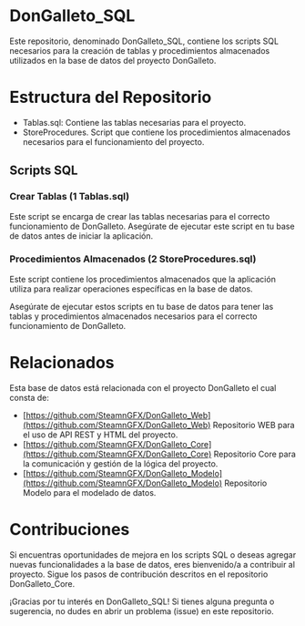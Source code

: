 # DonGalleto_SQL
Este repositorio, denominado DonGalleto_SQL, contiene los scripts SQL necesarios para la creación de tablas y procedimientos almacenados utilizados en la base de datos del proyecto DonGalleto.

# Estructura del Repositorio
- Tablas.sql: Contiene las tablas necesarias para el proyecto.
- StoreProcedures. Script que contiene los procedimientos almacenados necesarios para el funcionamiento del proyecto.

## Scripts SQL
### Crear Tablas (1 Tablas.sql)
Este script se encarga de crear las tablas necesarias para el correcto funcionamiento de DonGalleto. Asegúrate de ejecutar este script en tu base de datos antes de iniciar la aplicación.

### Procedimientos Almacenados (2 StoreProcedures.sql)
Este script contiene los procedimientos almacenados que la aplicación utiliza para realizar operaciones específicas en la base de datos.

Asegúrate de ejecutar estos scripts en tu base de datos para tener las tablas y procedimientos almacenados necesarios para el correcto funcionamiento de DonGalleto.

# Relacionados

Esta base de datos está relacionada con el proyecto DonGalleto el cual consta de:

- [https://github.com/SteamnGFX/DonGalleto_Web](https://github.com/SteamnGFX/DonGalleto_Web) Repositorio WEB para el uso de API REST y HTML del proyecto. 
- [https://github.com/SteamnGFX/DonGalleto_Core](https://github.com/SteamnGFX/DonGalleto_Core) Repositorio Core para la comunicación y gestión de la lógica del proyecto.
- [https://github.com/SteamnGFX/DonGalleto_Modelo](https://github.com/SteamnGFX/DonGalleto_Modelo) Repositorio Modelo para el modelado de datos.

# Contribuciones
Si encuentras oportunidades de mejora en los scripts SQL o deseas agregar nuevas funcionalidades a la base de datos, eres bienvenido/a a contribuir al proyecto. Sigue los pasos de contribución descritos en el repositorio DonGalleto_Core.

¡Gracias por tu interés en DonGalleto_SQL! Si tienes alguna pregunta o sugerencia, no dudes en abrir un problema (issue) en este repositorio.







